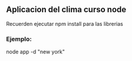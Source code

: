 ## Aplicacion del clima curso node


Recuerden ejecutar npm install para las librerias


### Ejemplo:

node app -d "new york"